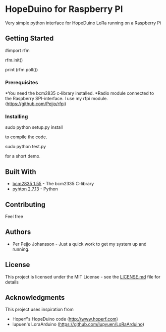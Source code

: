 # HopeDuino for Raspberry PI

Very simple python interface for HopeDuino LoRa running on a Raspberry Pi

## Getting Started

#import rfm

rfm.init()

print (rfm.poll())


### Prerequisites

*You need the bcm2835 c-library installed.
*Radio module connected to the Raspberry SPI-interface. I use my rfpi module. (https://github.com/Pejjo/rfpi)

### Installing

sudo python setup.py install

to compile the code.

sudo python test.py

for a short demo.

## Built With

* [bcm2835 1.55](http://www.airspayce.com/mikem/bcm2835/index.html) - The bcm2335 C-library
* [pyhton 2.7.13](https://www.python.org/) - Python

## Contributing

Feel free

## Authors

* Per Pejjo Johansson - Just a quick work to get my system up and running.

## License

This project is licensed under the MIT License - see the [LICENSE.md](LICENSE.md) file for details

## Acknowledgments

This project uses inspiration from
* Hoperf's HopeDuino code (http://www.hoperf.com)
* lupuen's LoraArduino (https://github.com/lupyuen/LoRaArduino)
